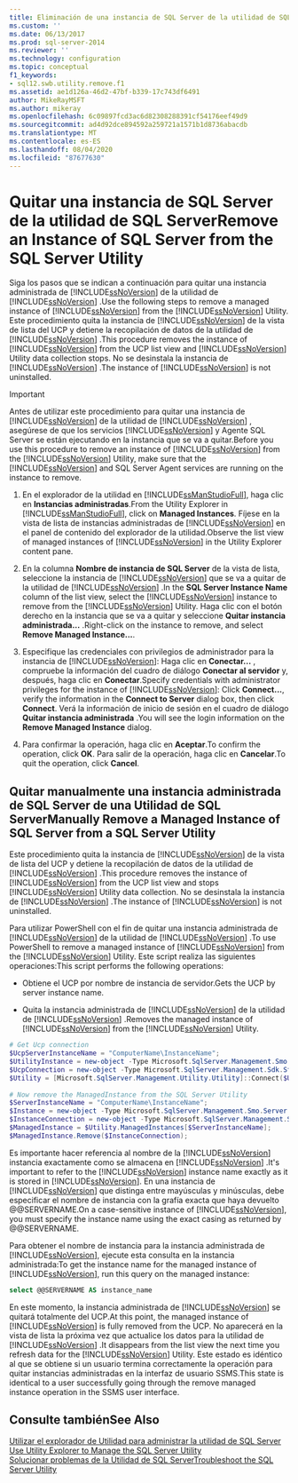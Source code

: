 ```yaml
---
title: Eliminación de una instancia de SQL Server de la utilidad de SQL Server | Microsoft Docs
ms.custom: ''
ms.date: 06/13/2017
ms.prod: sql-server-2014
ms.reviewer: ''
ms.technology: configuration
ms.topic: conceptual
f1_keywords:
- sql12.swb.utility.remove.f1
ms.assetid: ae1d126a-46d2-47bf-b339-17c743df6491
author: MikeRayMSFT
ms.author: mikeray
ms.openlocfilehash: 6c09897fcd3ac6d82308288391cf54176eef49d9
ms.sourcegitcommit: ad4d92dce894592a259721a1571b1d8736abacdb
ms.translationtype: MT
ms.contentlocale: es-ES
ms.lasthandoff: 08/04/2020
ms.locfileid: "87677630"
---
```

# <a name="remove-an-instance-of-sql-server-from-the-sql-server-utility"></a><span data-ttu-id="18ff2-102">Quitar una instancia de SQL Server de la utilidad de SQL Server</span><span class="sxs-lookup"><span data-stu-id="18ff2-102">Remove an Instance of SQL Server from the SQL Server Utility</span></span>
  <span data-ttu-id="18ff2-103">Siga los pasos que se indican a continuación para quitar una instancia administrada de [!INCLUDE[ssNoVersion](../../includes/ssnoversion-md.md)] de la utilidad de [!INCLUDE[ssNoVersion](../../includes/ssnoversion-md.md)] .</span><span class="sxs-lookup"><span data-stu-id="18ff2-103">Use the following steps to remove a managed instance of [!INCLUDE[ssNoVersion](../../includes/ssnoversion-md.md)] from the [!INCLUDE[ssNoVersion](../../includes/ssnoversion-md.md)] Utility.</span></span> <span data-ttu-id="18ff2-104">Este procedimiento quita la instancia de [!INCLUDE[ssNoVersion](../../includes/ssnoversion-md.md)] de la vista de lista del UCP y detiene la recopilación de datos de la utilidad de [!INCLUDE[ssNoVersion](../../includes/ssnoversion-md.md)] .</span><span class="sxs-lookup"><span data-stu-id="18ff2-104">This procedure removes the instance of [!INCLUDE[ssNoVersion](../../includes/ssnoversion-md.md)] from the UCP list view and [!INCLUDE[ssNoVersion](../../includes/ssnoversion-md.md)] Utility data collection stops.</span></span> <span data-ttu-id="18ff2-105">No se desinstala la instancia de [!INCLUDE[ssNoVersion](../../includes/ssnoversion-md.md)] .</span><span class="sxs-lookup"><span data-stu-id="18ff2-105">The instance of [!INCLUDE[ssNoVersion](../../includes/ssnoversion-md.md)] is not uninstalled.</span></span>  
  
> [!IMPORTANT]  
>  <span data-ttu-id="18ff2-106">Antes de utilizar este procedimiento para quitar una instancia de [!INCLUDE[ssNoVersion](../../includes/ssnoversion-md.md)] de la utilidad de [!INCLUDE[ssNoVersion](../../includes/ssnoversion-md.md)] , asegúrese de que los servicios [!INCLUDE[ssNoVersion](../../includes/ssnoversion-md.md)] y Agente SQL Server se están ejecutando en la instancia que se va a quitar.</span><span class="sxs-lookup"><span data-stu-id="18ff2-106">Before you use this procedure to remove an instance of [!INCLUDE[ssNoVersion](../../includes/ssnoversion-md.md)] from the [!INCLUDE[ssNoVersion](../../includes/ssnoversion-md.md)] Utility, make sure that the [!INCLUDE[ssNoVersion](../../includes/ssnoversion-md.md)] and SQL Server Agent services are running on the instance to remove.</span></span>  
  
1.  <span data-ttu-id="18ff2-107">En el explorador de la utilidad en [!INCLUDE[ssManStudioFull](../../includes/ssmanstudiofull-md.md)], haga clic en **Instancias administradas**.</span><span class="sxs-lookup"><span data-stu-id="18ff2-107">From the Utility Explorer in [!INCLUDE[ssManStudioFull](../../includes/ssmanstudiofull-md.md)], click on **Managed Instances**.</span></span> <span data-ttu-id="18ff2-108">Fíjese en la vista de lista de instancias administradas de [!INCLUDE[ssNoVersion](../../includes/ssnoversion-md.md)] en el panel de contenido del explorador de la utilidad.</span><span class="sxs-lookup"><span data-stu-id="18ff2-108">Observe the list view of managed instances of [!INCLUDE[ssNoVersion](../../includes/ssnoversion-md.md)] in the Utility Explorer content pane.</span></span>  
  
2.  <span data-ttu-id="18ff2-109">En la columna **Nombre de instancia de SQL Server** de la vista de lista, seleccione la instancia de [!INCLUDE[ssNoVersion](../../includes/ssnoversion-md.md)] que se va a quitar de la utilidad de [!INCLUDE[ssNoVersion](../../includes/ssnoversion-md.md)] .</span><span class="sxs-lookup"><span data-stu-id="18ff2-109">In the **SQL Server Instance Name** column of the list view, select the [!INCLUDE[ssNoVersion](../../includes/ssnoversion-md.md)] instance to remove from the [!INCLUDE[ssNoVersion](../../includes/ssnoversion-md.md)] Utility.</span></span> <span data-ttu-id="18ff2-110">Haga clic con el botón derecho en la instancia que se va a quitar y seleccione **Quitar instancia administrada...** .</span><span class="sxs-lookup"><span data-stu-id="18ff2-110">Right-click on the instance to remove, and select **Remove Managed Instance...**.</span></span>  
  
3.  <span data-ttu-id="18ff2-111">Especifique las credenciales con privilegios de administrador para la instancia de [!INCLUDE[ssNoVersion](../../includes/ssnoversion-md.md)]: Haga clic en **Conectar...** , compruebe la información del cuadro de diálogo **Conectar al servidor** y, después, haga clic en **Conectar**.</span><span class="sxs-lookup"><span data-stu-id="18ff2-111">Specify credentials with administrator privileges for the instance of [!INCLUDE[ssNoVersion](../../includes/ssnoversion-md.md)]: Click **Connect...**, verify the information in the **Connect to Server** dialog box, then click **Connect**.</span></span> <span data-ttu-id="18ff2-112">Verá la información de inicio de sesión en el cuadro de diálogo **Quitar instancia administrada** .</span><span class="sxs-lookup"><span data-stu-id="18ff2-112">You will see the login information on the **Remove Managed Instance** dialog.</span></span>  
  
4.  <span data-ttu-id="18ff2-113">Para confirmar la operación, haga clic en **Aceptar**.</span><span class="sxs-lookup"><span data-stu-id="18ff2-113">To confirm the operation, click **OK**.</span></span> <span data-ttu-id="18ff2-114">Para salir de la operación, haga clic en **Cancelar**.</span><span class="sxs-lookup"><span data-stu-id="18ff2-114">To quit the operation, click **Cancel**.</span></span>  
  
## <a name="manually-remove-a-managed-instance-of-sql-server-from-a-sql-server-utility"></a><span data-ttu-id="18ff2-115">Quitar manualmente una instancia administrada de SQL Server de una Utilidad de SQL Server</span><span class="sxs-lookup"><span data-stu-id="18ff2-115">Manually Remove a Managed Instance of SQL Server from a SQL Server Utility</span></span>  
 <span data-ttu-id="18ff2-116">Este procedimiento quita la instancia de [!INCLUDE[ssNoVersion](../../includes/ssnoversion-md.md)] de la vista de lista del UCP y detiene la recopilación de datos de la utilidad de [!INCLUDE[ssNoVersion](../../includes/ssnoversion-md.md)] .</span><span class="sxs-lookup"><span data-stu-id="18ff2-116">This procedure removes the instance of [!INCLUDE[ssNoVersion](../../includes/ssnoversion-md.md)] from the UCP list view and stops [!INCLUDE[ssNoVersion](../../includes/ssnoversion-md.md)] Utility data collection.</span></span> <span data-ttu-id="18ff2-117">No se desinstala la instancia de [!INCLUDE[ssNoVersion](../../includes/ssnoversion-md.md)] .</span><span class="sxs-lookup"><span data-stu-id="18ff2-117">The instance of [!INCLUDE[ssNoVersion](../../includes/ssnoversion-md.md)] is not uninstalled.</span></span>  
  
 <span data-ttu-id="18ff2-118">Para utilizar PowerShell con el fin de quitar una instancia administrada de [!INCLUDE[ssNoVersion](../../includes/ssnoversion-md.md)] de la utilidad de [!INCLUDE[ssNoVersion](../../includes/ssnoversion-md.md)] .</span><span class="sxs-lookup"><span data-stu-id="18ff2-118">To use PowerShell to remove a managed instance of [!INCLUDE[ssNoVersion](../../includes/ssnoversion-md.md)] from the [!INCLUDE[ssNoVersion](../../includes/ssnoversion-md.md)] Utility.</span></span> <span data-ttu-id="18ff2-119">Este script realiza las siguientes operaciones:</span><span class="sxs-lookup"><span data-stu-id="18ff2-119">This script performs the following operations:</span></span>  
  
-   <span data-ttu-id="18ff2-120">Obtiene el UCP por nombre de instancia de servidor.</span><span class="sxs-lookup"><span data-stu-id="18ff2-120">Gets the UCP by server instance name.</span></span>  
  
-   <span data-ttu-id="18ff2-121">Quita la instancia administrada de [!INCLUDE[ssNoVersion](../../includes/ssnoversion-md.md)] de la utilidad de [!INCLUDE[ssNoVersion](../../includes/ssnoversion-md.md)] .</span><span class="sxs-lookup"><span data-stu-id="18ff2-121">Removes the managed instance of [!INCLUDE[ssNoVersion](../../includes/ssnoversion-md.md)] from the [!INCLUDE[ssNoVersion](../../includes/ssnoversion-md.md)] Utility.</span></span>  
  
```powershell
# Get Ucp connection  
$UcpServerInstanceName = "ComputerName\InstanceName";  
$UtilityInstance = new-object -Type Microsoft.SqlServer.Management.Smo.Server $UcpServerInstanceName;  
$UcpConnection = new-object -Type Microsoft.SqlServer.Management.Sdk.Sfc.SqlStoreConnection $UtilityInstance.ConnectionContext.SqlConnectionObject;  
$Utility = [Microsoft.SqlServer.Management.Utility.Utility]::Connect($UcpConnection);  
  
# Now remove the ManagedInstance from the SQL Server Utility  
$ServerInstanceName = "ComputerName\InstanceName";  
$Instance = new-object -Type Microsoft.SqlServer.Management.Smo.Server $ServerInstanceName;  
$InstanceConnection = new-object -Type Microsoft.SqlServer.Management.Sdk.Sfc.SqlStoreConnection $Instance.ConnectionContext.SqlConnectionObject;  
$ManagedInstance = $Utility.ManagedInstances[$ServerInstanceName];  
$ManagedInstance.Remove($InstanceConnection);  
```  
  
<span data-ttu-id="18ff2-122">Es importante hacer referencia al nombre de la [!INCLUDE[ssNoVersion](../../includes/ssnoversion-md.md)] instancia exactamente como se almacena en [!INCLUDE[ssNoVersion](../../includes/ssnoversion-md.md)] .</span><span class="sxs-lookup"><span data-stu-id="18ff2-122">It's important to refer to the [!INCLUDE[ssNoVersion](../../includes/ssnoversion-md.md)] instance name exactly as it is stored in [!INCLUDE[ssNoVersion](../../includes/ssnoversion-md.md)].</span></span> <span data-ttu-id="18ff2-123">En una instancia de [!INCLUDE[ssNoVersion](../../includes/ssnoversion-md.md)] que distinga entre mayúsculas y minúsculas, debe especificar el nombre de instancia con la grafía exacta que haya devuelto @@SERVERNAME.</span><span class="sxs-lookup"><span data-stu-id="18ff2-123">On a case-sensitive instance of [!INCLUDE[ssNoVersion](../../includes/ssnoversion-md.md)], you must specify the instance name using the exact casing as returned by @@SERVERNAME.</span></span> 

<span data-ttu-id="18ff2-124">Para obtener el nombre de instancia para la instancia administrada de [!INCLUDE[ssNoVersion](../../includes/ssnoversion-md.md)], ejecute esta consulta en la instancia administrada:</span><span class="sxs-lookup"><span data-stu-id="18ff2-124">To get the instance name for the managed instance of [!INCLUDE[ssNoVersion](../../includes/ssnoversion-md.md)], run this query on the managed instance:</span></span>  
  
```sql
select @@SERVERNAME AS instance_name  
```  
  
 <span data-ttu-id="18ff2-125">En este momento, la instancia administrada de [!INCLUDE[ssNoVersion](../../includes/ssnoversion-md.md)] se quitará totalmente del UCP.</span><span class="sxs-lookup"><span data-stu-id="18ff2-125">At this point, the managed instance of [!INCLUDE[ssNoVersion](../../includes/ssnoversion-md.md)] is fully removed from the UCP.</span></span> <span data-ttu-id="18ff2-126">No aparecerá en la vista de lista la próxima vez que actualice los datos para la utilidad de [!INCLUDE[ssNoVersion](../../includes/ssnoversion-md.md)] .</span><span class="sxs-lookup"><span data-stu-id="18ff2-126">It disappears from the list view the next time you refresh data for the [!INCLUDE[ssNoVersion](../../includes/ssnoversion-md.md)] Utility.</span></span> <span data-ttu-id="18ff2-127">Este estado es idéntico al que se obtiene si un usuario termina correctamente la operación para quitar instancias administradas en la interfaz de usuario SSMS.</span><span class="sxs-lookup"><span data-stu-id="18ff2-127">This state is identical to a user successfully going through the remove managed instance operation in the SSMS user interface.</span></span>  
  
## <a name="see-also"></a><span data-ttu-id="18ff2-128">Consulte también</span><span class="sxs-lookup"><span data-stu-id="18ff2-128">See Also</span></span>  
 <span data-ttu-id="18ff2-129">[Utilizar el explorador de Utilidad para administrar la utilidad de SQL Server](use-utility-explorer-to-manage-the-sql-server-utility.md) </span><span class="sxs-lookup"><span data-stu-id="18ff2-129">[Use Utility Explorer to Manage the SQL Server Utility](use-utility-explorer-to-manage-the-sql-server-utility.md) </span></span>  
 [<span data-ttu-id="18ff2-130">Solucionar problemas de la Utilidad de SQL Server</span><span class="sxs-lookup"><span data-stu-id="18ff2-130">Troubleshoot the SQL Server Utility</span></span>](../../database-engine/troubleshoot-the-sql-server-utility.md)  
